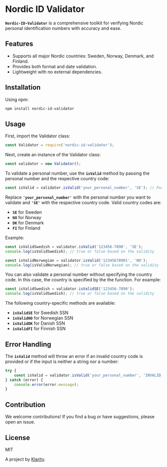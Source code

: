 # Nordic ID Validator

**`Nordic-ID-Validator`** is a comprehensive toolkit for verifying Nordic personal identification numbers with accuracy and ease.

## Features

- Supports all major Nordic countries: Sweden, Norway, Denmark, and Finland.
- Provides both format and date validation.
- Lightweight with no external dependencies.

## Installation

Using npm:

```bash
npm install nordic-id-validator

```

## Usage

First, import the Validator class:

```jsx
const Validator = require('nordic-id-validator');

```

Next, create an instance of the Validator class:

```jsx
const validator = new Validator();

```

To validate a personal number, use the **`isValid`** method by passing the personal number and the respective country code:

```jsx
const isValid = validator.isValid('your_personal_number', 'SE'); // For Swedish numbers

```

Replace **`'your_personal_number'`** with the personal number you want to validate and **`'SE'`** with the respective country code. Valid country codes are:

- **`SE`** for Sweden
- **`NO`** for Norway
- **`DK`** for Denmark
- **`FI`** for Finland

Example:

```jsx
const isValidSwedish = validator.isValid('123456-7890', 'SE');
console.log(isValidSwedish); // true or false based on the validity

const isValidNorwegian = validator.isValid('12345678901', 'NO');
console.log(isValidNorwegian); // true or false based on the validity

```


You can also validate a personal number without specifying the country code. In this case, the country is specified by the the function. For example:

```jsx
const isValidSwedish = validator.isValidSE('123456-7890');
console.log(isValidSwedish); // true or false based on the validity
```

The following country-specific methods are available:

- **`isValidSE`** for Swedish SSN
- **`isValidNO`** for Norwegian SSN
- **`isValidDK`** for Danish SSN
- **`isValidFI`** for Finnish SSN


## Error Handling

The **`isValid`** method will throw an error if an invalid country code is provided or if the input is neither a string nor a number:

```jsx
try {
    const isValid = validator.isValid('your_personal_number', 'INVALID_COUNTRY_CODE');
} catch (error) {
    console.error(error.message);
}

```

## Contribution

We welcome contributions! If you find a bug or have suggestions, please open an issue.

## License

MIT


A project by [Klarity](https://www.klarity.se).
